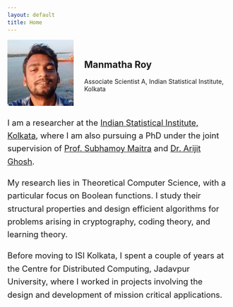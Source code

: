 ```yaml
---
layout: default
title: Home
---
```




<style>
.hero {
  display: flex;
  align-items: center;
  gap: 1.5rem;
}

/* Mobile first: stack vertically on small screens */
@media (max-width: 767px) {
  .hero {
    flex-direction: column;
    align-items: center;
    text-align: center;
  }
  .hero img.profile-photo {
    order: 1;
    max-width: 150px;
    width: 100%;
    height: auto;
  }
  .hero .hero-text {
    order: 2;
  }
  .hero .cta {
    order: 3;
    margin-top: 0.5rem;
  }
  .about {
    margin-top: 2rem;
    padding: 0 1rem;
  }
}
</style>

<section class="hero">
  <img src="/assets/profile.jpg" alt="Profile photo" class="profile-photo" />
  <div class="hero-text">
    <h1>Manmatha Roy</h1>
    <p class="lead">Associate Scientist A, Indian Statistical Institute, Kolkata</p>
  </div>
</section>

<section class="about" style="font-size: 1.15rem; line-height: 1.6; max-width: 700px; margin: 1.5rem auto;">
<p>
  I am a researcher at the <a href="https://www.isical.ac.in/" target="_blank">Indian Statistical Institute, Kolkata</a>, where I am also pursuing a PhD under the joint supervision of 
  <a href="https://isi.irins.org/profile/61161" target="_blank">Prof. Subhamoy Maitra</a> and 
  <a href="https://sites.google.com/site/homepagearijitghosh/" target="_blank">Dr. Arijit Ghosh</a>. 

My research lies in Theoretical Computer Science, with a particular focus on Boolean functions. I study their structural properties and design efficient algorithms for problems arising in cryptography, coding theory, and learning theory. 
</p>

<p>
Before moving to ISI Kolkata, I spent a couple of years at the Centre for Distributed Computing, Jadavpur University, where I worked in projects involving the design and development of mission critical applications.
</p>

<!-- 

<p>
  You may find my resume  
  <a href="assets/docs/resume.pdf" target="_blank">here</a>. 
</p>


<p>
  Email:  
  <span style="font-family: 'Courier New', Courier, monospace;">
    reach dot firstname at  gmail dot com / firstname at  isical dot ac dot in
  </span>
</p>

Feel free to reach me at <img src="assets/email.png" alt="Email Address" style="vertical-align: middle;"> 

-->

</section>



